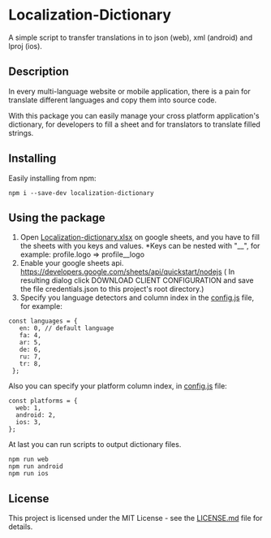 # Localization-Dictionary

A simple script to transfer translations in to json (web), xml (android) and lproj (ios).

## Description

In every multi-language website or mobile application, there is a pain for translate different languages and copy them into source code.

With this package you can easily manage your cross platform application's dictionary, for developers to fill a sheet and for translators to translate filled strings.

## Installing

Easily installing from npm:

```
npm i --save-dev localization-dictionary
```

## Using the package

1. Open [Localization-dictionary.xlsx](Localization-dictionary.xlsx) on google sheets, and you have to fill the sheets with you keys and values. *Keys can be nested with "__", for example: profile.logo => profile__logo
2. Enable your google sheets api. https://developers.google.com/sheets/api/quickstart/nodejs ( In resulting dialog click DOWNLOAD CLIENT CONFIGURATION and save the file credentials.json to this project's root directory.)
3. Specify you language detectors and column index in the [config.js](config.js) file, for example:
```
const languages = {
   en: 0, // default language
   fa: 4,
   ar: 5,
   de: 6,
   ru: 7,
   tr: 8,
 };
```

Also you can specify your platform column index, in [config.js](config.js) file:

```
const platforms = {
  web: 1,
  android: 2,
  ios: 3,
};
```
At last you can run scripts to output dictionary files.
```
npm run web 
npm run android 
npm run ios
```

## License

This project is licensed under the MIT License - see the [LICENSE.md](LICENSE.md) file for details.
